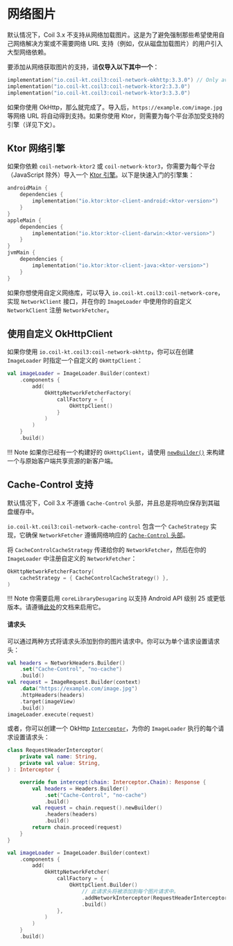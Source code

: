 # 网络图片

默认情况下，Coil 3.x 不支持从网络加载图片。这是为了避免强制那些希望使用自己网络解决方案或不需要网络 URL 支持（例如，仅从磁盘加载图片）的用户引入大型网络依赖。

要添加从网络获取图片的支持，请**仅导入以下其中一个**：

```kotlin
implementation("io.coil-kt.coil3:coil-network-okhttp:3.3.0") // Only available on Android/JVM.
implementation("io.coil-kt.coil3:coil-network-ktor2:3.3.0")
implementation("io.coil-kt.coil3:coil-network-ktor3:3.3.0")
```

如果你使用 OkHttp，那么就完成了。导入后，`https://example.com/image.jpg` 等网络 URL 将自动得到支持。如果你使用 Ktor，则需要为每个平台添加受支持的引擎（详见下文）。

## Ktor 网络引擎

如果你依赖 `coil-network-ktor2` 或 `coil-network-ktor3`，你需要为每个平台（JavaScript 除外）导入一个 [Ktor 引擎](https://ktor.io/docs/client-engines.html)。以下是快速入门的引擎集：

```kotlin
androidMain {
    dependencies {
        implementation("io.ktor:ktor-client-android:<ktor-version>")
    }
}
appleMain {
    dependencies {
        implementation("io.ktor:ktor-client-darwin:<ktor-version>")
    }
}
jvmMain {
    dependencies {
        implementation("io.ktor:ktor-client-java:<ktor-version>")
    }
}
```

如果你想使用自定义网络库，可以导入 `io.coil-kt.coil3:coil-network-core`，实现 `NetworkClient` 接口，并在你的 `ImageLoader` 中使用你的自定义 `NetworkClient` 注册 `NetworkFetcher`。

## 使用自定义 OkHttpClient

如果你使用 `io.coil-kt.coil3:coil-network-okhttp`，你可以在创建 `ImageLoader` 时指定一个自定义的 `OkHttpClient`：

```kotlin
val imageLoader = ImageLoader.Builder(context)
    .components {
        add(
            OkHttpNetworkFetcherFactory(
                callFactory = {
                    OkHttpClient()
                }
            )
        )
    }
    .build()
```

!!! Note
    如果你已经有一个构建好的 `OkHttpClient`，请使用 [`newBuilder()`](https://square.github.io/okhttp/5.x/okhttp/okhttp3/-ok-http-client/#customize-your-client-with-newbuilder) 来构建一个与原始客户端共享资源的新客户端。

## Cache-Control 支持

默认情况下，Coil 3.x 不遵循 `Cache-Control` 头部，并且总是将响应保存到其磁盘缓存中。

`io.coil-kt.coil3:coil-network-cache-control` 包含一个 `CacheStrategy` 实现，它确保 `NetworkFetcher` 遵循网络响应的 [`Cache-Control` 头部](https://developer.mozilla.org/en-US/docs/Web/HTTP/Headers/Cache-Control)。

将 `CacheControlCacheStrategy` 传递给你的 `NetworkFetcher`，然后在你的 `ImageLoader` 中注册自定义的 `NetworkFetcher`：

```kotlin
OkHttpNetworkFetcherFactory(
    cacheStrategy = { CacheControlCacheStrategy() },
)
```

!!! Note
    你需要启用 `coreLibraryDesugaring` 以支持 Android API 级别 25 或更低版本。请遵循[此处](https://developer.android.com/studio/write/java8-support#library-desugaring)的文档来启用它。

#### 请求头

可以通过两种方式将请求头添加到你的图片请求中。你可以为单个请求设置请求头：

```kotlin
val headers = NetworkHeaders.Builder()
    .set("Cache-Control", "no-cache")
    .build()
val request = ImageRequest.Builder(context)
    .data("https://example.com/image.jpg")
    .httpHeaders(headers)
    .target(imageView)
    .build()
imageLoader.execute(request)
```

或者，你可以创建一个 OkHttp [`Interceptor`](https://square.github.io/okhttp/interceptors/)，为你的 `ImageLoader` 执行的每个请求设置请求头：

```kotlin
class RequestHeaderInterceptor(
    private val name: String,
    private val value: String,
) : Interceptor {

    override fun intercept(chain: Interceptor.Chain): Response {
        val headers = Headers.Builder()
            .set("Cache-Control", "no-cache")
            .build()
        val request = chain.request().newBuilder()
            .headers(headers)
            .build()
        return chain.proceed(request)
    }
}

val imageLoader = ImageLoader.Builder(context)
    .components {
        add(
            OkHttpNetworkFetcher(
                callFactory = {
                    OkHttpClient.Builder()
                        // 此请求头将被添加到每个图片请求中。
                        .addNetworkInterceptor(RequestHeaderInterceptor("Cache-Control", "no-cache"))
                        .build()
                },
            )
        )
    }
    .build()